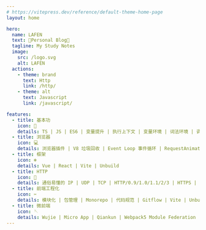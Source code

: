 ```yaml
---
# https://vitepress.dev/reference/default-theme-home-page
layout: home

hero:
  name: LAFEN
  text: 🍒Personal Blog🍒
  tagline: My Study Notes
  image:
    src: /logo.svg
    alt: LAFEN
  actions:
    - theme: brand
      text: Http
      link: /http/
    - theme: alt
      text: Javascript
      link: /javascript/

features:
  - title: 基本功
    icon: 📝
    details: TS | JS | ES6 | 变量提升 | 执行上下文 | 变量环境 | 词法环境 | 调用栈 | 作用域 | 作用域链 | 词法作用域 | 闭包 | This
  - title: 浏览器
    icon: 💻
    details: 浏览器插件 | V8 垃圾回收 | Event Loop 事件循环 | RequestAnimationFrame/RequestIdleCallback | Session 多标签共享 | Fabric | 表单设计器
  - title: 框架
    icon: ❄️
    details: Vue | React | Vite | Unbuild
  - title: HTTP
    icon: 🚀
    details: 通俗易懂的 IP | UDP | TCP | HTTP/0.9/1.0/1.1/2/3 | HTTPS | HTTP 缓存 | XSS/CSRF 攻击防护 | TCP 握手挥手 | 输入 URL 到页面展示过程
  - title: 前端工程化
    icon: ✂️
    details: 模块化 | 包管理 | Monorepo | 代码规范 | Gitflow | Vite | Unbuild | Cli 脚手架
  - title: 微前端
    icon: 🪡
    details: Wujie | Micro App | Qiankun | Webpack5 Module Federation
---
```

